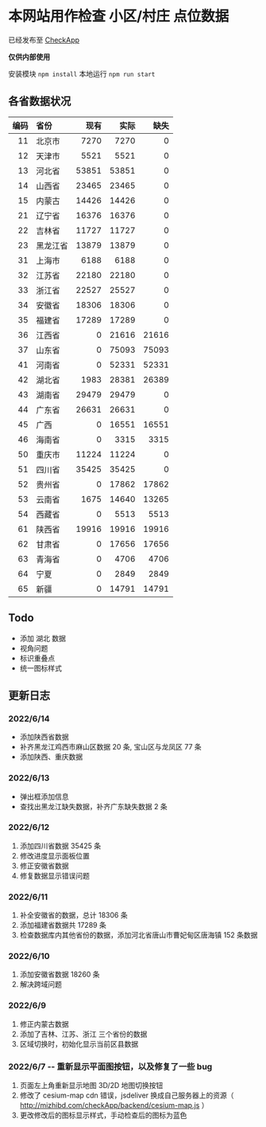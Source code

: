 # 本网站用作检查 小区/村庄 点位数据

已经发布至 [CheckApp](http://mizhibd.com/checkApp/)

**仅供内部使用**

安装模块 `npm install`
本地运行 `npm run start`

## 各省数据状况

| 编码 | 省份     |  现有 |  实际 |  缺失 |
| ---: | :------- | ----: | ----: | ----: |
|   11 | 北京市   |  7270 |  7270 |     0 |
|   12 | 天津市   |  5521 |  5521 |     0 |
|   13 | 河北省   | 53851 | 53851 |     0 |
|   14 | 山西省   | 23465 | 23465 |     0 |
|   15 | 内蒙古   | 14426 | 14426 |     0 |
|   21 | 辽宁省   | 16376 | 16376 |     0 |
|   22 | 吉林省   | 11727 | 11727 |     0 |
|   23 | 黑龙江省 | 13879 | 13879 |     0 |
|   31 | 上海市   |  6188 |  6188 |     0 |
|   32 | 江苏省   | 22180 | 22180 |     0 |
|   33 | 浙江省   | 22527 | 25527 |     0 |
|   34 | 安徽省   | 18306 | 18306 |     0 |
|   35 | 福建省   | 17289 | 17289 |     0 |
|   36 | 江西省   |     0 | 21616 | 21616 |
|   37 | 山东省   |     0 | 75093 | 75093 |
|   41 | 河南省   |     0 | 52331 | 52331 |
|   42 | 湖北省   |  1983 | 28381 | 26389 |
|   43 | 湖南省   | 29479 | 29479 |     0 |
|   44 | 广东省   | 26631 | 26631 |     0 |
|   45 | 广西     |     0 | 16551 | 16551 |
|   46 | 海南省   |     0 |  3315 |  3315 |
|   50 | 重庆市   | 11224 | 11224 |     0 |
|   51 | 四川省   | 35425 | 35425 |     0 |
|   52 | 贵州省   |     0 | 17862 | 17862 |
|   53 | 云南省   |  1675 | 14640 | 13265 |
|   54 | 西藏省   |     0 |  5513 |  5513 |
|   61 | 陕西省   | 19916 | 19916 | 19916 |
|   62 | 甘肃省   |     0 | 17656 | 17656 |
|   63 | 青海省   |     0 |  4706 |  4706 |
|   64 | 宁夏     |     0 |  2849 |  2849 |
|   65 | 新疆     |     0 | 14791 | 14791 |

## Todo

- 添加 湖北 数据
- 视角问题
- 标识重叠点
- 统一图标样式

## 更新日志

### 2022/6/14

- 添加陕西省数据
- 补齐黑龙江鸡西市麻山区数据 20 条, 宝山区与龙凤区 77 条
- 添加陕西、重庆数据

### 2022/6/13

- 弹出框添加信息
- 查找出黑龙江缺失数据，补齐广东缺失数据 2 条

### 2022/6/12

1. 添加四川省数据 35425 条
2. 修改进度显示面板位置
3. 修正安徽省数据
4. 修复数据显示错误问题

### 2022/6/11

1. 补全安徽省的数据，总计 18306 条
2. 添加福建省数据共 17289 条
3. 检查数据库内其他省份的数据，添加河北省唐山市曹妃甸区唐海镇 152 条数据

### 2022/6/10

1. 添加安徽省数据 18260 条
2. 解决跨域问题

### 2022/6/9

1. 修正内蒙古数据
2. 添加了吉林、江苏、浙江 三个省份的数据
3. 区域切换时，初始化显示当前区县数据

### 2022/6/7 -- 重新显示平面图按钮，以及修复了一些 bug

1. 页面左上角重新显示地图 3D/2D 地图切换按钮
2. 修改了 cesium-map cdn 错误，jsdeliver 换成自己服务器上的资源（ http://mizhibd.com/checkApp/backend/cesium-map.js ）
3. 更改修改后的图标显示样式，手动检查后的图标为蓝色
